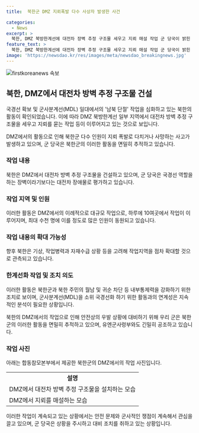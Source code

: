 ```yaml
---
title:  북한군 DMZ 지뢰폭발 다수 사상자 발생한 사건

categories:
  - News
excerpt: >
  북한, DMZ 북방한계선에 대전차 장벽 추정 구조물 세우고 지뢰 매설 작업 군 당국이 밝힌 바에 따르면, 북한군은 DMZ 북쪽지역에서 대규모 작업을 진행 중인데, 이로 인해 지뢰 폭발로 다수의 사상자가 발생 중이라고 합동참모본부가 18일 전했다. 북한은 지뢰 매설 작업뿐만 아니라 대전차 방벽 추정 구조물을 세우는 등 군사분계선(MDL) 일대에서의 남북 단절 작업을 심화하고 있으며, 군 당국은 북한군 활동을 면밀히 추적하고 있다고 전했다. 이는 북한의 귀순 및 월남 차단 등 내부통제력 강화 조치일 수 있으나 국경선화 가능성 역시 제기되고 있다.
feature_text: >
  북한, DMZ 북방한계선에 대전차 장벽 추정 구조물 세우고 지뢰 매설 작업 군 당국이 밝힌 바에 따르면, 북한군은 DMZ 북쪽지역에서 대규모 작업을 진행 중인데, 이로 인해 지뢰 폭발로 다수의 사상자가 발생 중이라고 합동참모본부가 18일 전했다. 북한은 지뢰 매설 작업뿐만 아니라 대전차 방벽 추정 구조물을 세우는 등 군사분계선(MDL) 일대에서의 남북 단절 작업을 심화하고 있으며, 군 당국은 북한군 활동을 면밀히 추적하고 있다고 전했다. 이는 북한의 귀순 및 월남 차단 등 내부통제력 강화 조치일 수 있으나 국경선화 가능성 역시 제기되고 있다.
image: 'https://newsdao.kr/res/images/meta/newsdao_breakingnews.jpg'
---
```


<p><img src="https://newsdao.kr/res/images/meta/newsdao_breakingnews.jpg" alt="firstkoreanews 속보" /></p>

<h2 data-ke-size="size26">북한, DMZ에서 대전차 방벽 추정 구조물 건설</h2>

<p>국경선 확보 및 군사분계선(MDL) 일대에서의 '남북 단절' 작업을 심화하고 있는 북한의 활동이 확인되었습니다. 이에 따라 DMZ 북방한계선 일부 지역에서 대전차 방벽 추정 구조물을 세우고 지뢰를 묻는 작업 등이 이루어지고 있는 것으로 보입니다.</p>

<p data-ke-size="size16">DMZ에서의 활동으로 인해 북한군 다수 인원이 지뢰 폭발로 다치거나 사망하는 사고가 발생하고 있으며, 군 당국은 북한군의 이러한 활동을 면밀히 추적하고 있습니다.</p>

<h3><b>작업 내용</b></h3>

<p>북한은 DMZ에서 대전차 방벽 추정 구조물을 건설하고 있으며, 군 당국은 국경선 역할을 하는 장벽이라기보다는 대전차 장애물로 평가하고 있습니다.</p>

<h3><b>작업 지역 및 인원</b></h3>

<p>이러한 활동은 DMZ에서의 이례적으로 대규모 작업으로, 하루에 10여곳에서 작업이 이루어지며, 최대 수천 명에 이를 정도로 많은 인원이 동원되고 있습니다.</p>

<h3><b>작업 내용의 확대 가능성</b></h3>

<p>향후 북한은 기상, 작업병력과 자재수급 상황 등을 고려해 작업지역을 점차 확대할 것으로 관측되고 있습니다.</p>

<h3><b>한계선화 작업 및 조치 의도</b></h3>

<p>이러한 활동은 북한군과 북한 주민의 월남 및 귀순 차단 등 내부통제력을 강화하기 위한 조치로 보이며, 군사분계선(MDL)을 소위 국경선화 하기 위한 활동과의 연계성은 지속적인 분석이 필요한 상황입니다.</p>

<p>북한의 DMZ에서의 작업으로 인해 안전상의 우발 상황에 대비하기 위해 우리 군은 북한군의 이러한 활동을 면밀히 추적하고 있으며, 유엔군사령부와도 긴밀히 공조하고 있습니다.</p>

<h3><b>작업 사진</b></h3>

<p>아래는 합동참모본부에서 제공한 북한군의 DMZ에서의 작업 사진입니다.</p>

<table>
  <tr>
    <td style="text-align: center; height: 17px;"><b>설명</b></td>
  </tr>
  <tr>
    <td>DMZ에서 대전차 방벽 추정 구조물을 설치하는 모습</td>
  </tr>
  <tr>
    <td>DMZ에서 지뢰를 매설하는 모습</td>
  </tr>
</table>

<p>이러한 작업이 계속되고 있는 상황에서는 안전 문제와 군사적인 쟁점이 계속해서 관심을 끌고 있으며, 군 당국은 상황을 주시하고 대비 조치를 취하고 있는 상황입니다.</p>

